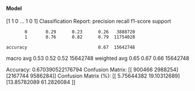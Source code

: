 #### Model
[1 1 0 ... 1 0 1]
Classification Report:
              precision    recall  f1-score   support

           0       0.29      0.23      0.26   3888720
           1       0.76      0.82      0.79  11754028

    accuracy                           0.67  15642748
   macro avg       0.53      0.52      0.52  15642748
weighted avg       0.65      0.67      0.66  15642748

Accuracy: 0.670390522176794
Confusion Matrix:
[[ 900466 2988254]
 [2167744 9586284]]
Confusion Matrix (%):
[[ 5.75644382 19.10312689]
 [13.85782089 61.2826084 ]]
